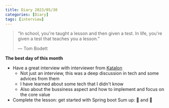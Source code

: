 ```yaml
---
title: Diary 2023/05/30
categories: [Diary]
tags: [interview]
---
```

>“In school, you're taught a lesson and then given a test. In life, you're given a test that teaches you a lesson.”
>
> ― Tom Bodett
 
**The best day of this month**
- Have a great interview with interviewer from [Katalon](https://katalon.com/careers/all-jobs)
    - Not just an interview, this was a deep discussion in tech and some advices from them
    - I have learned about some tech that I didn't know
    - Also about the bussiness aspect and how to implement and focus on the core value
- Complete the lesson: get started with Spring boot
Sum up: 🚀 and 📱